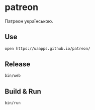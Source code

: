 # patreon

Патреон українською.

## Use

```sh
open https://uaapps.github.io/patreon/
```

## Release

```sh
bin/web
```

## Build & Run

```sh
bin/run
```
